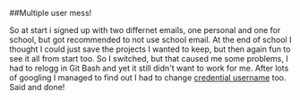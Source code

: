 ##Multiple user mess!

So at start i signed up with two differnet emails, one personal and one for school, but got recommended to not use school email. 
At the end of school I thought I could just save the projects I wanted to keep, but then again fun to see it all from start too. 
So I switched, but that caused me some problems, I had to relogg in Git Bash and yet it still didn't want to work for me. After lots of 
googling I managed to find out I had to change [credential username](https://stackoverflow.com/questions/47465644/github-remote-permission-denied
) too. Said and done! 

